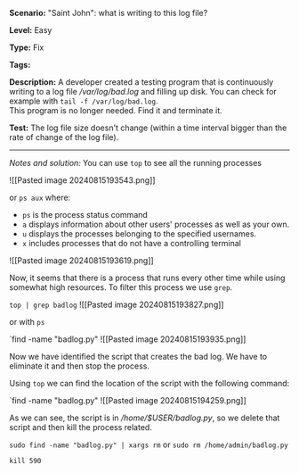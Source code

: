 **Scenario:** "Saint John": what is writing to this log file?

**Level:** Easy

**Type:** Fix

**Tags:**

**Description:** A developer created a testing program that is continuously writing to a log file _/var/log/bad.log_ and filling up disk. You can check for example with `tail -f /var/log/bad.log`.  
This program is no longer needed. Find it and terminate it.

**Test:** The log file size doesn't change (within a time interval bigger than the rate of change of the log file).

---
_Notes and solution:_ You can use `top` to see all the running processes

![[Pasted image 20240815193543.png]]

or `ps aux` where:
- `ps` is the process status command
- `a` displays information about other users' processes as well as your own.
- `u` displays the processes belonging to the specified usernames.
- `x` includes processes that do not have a controlling terminal

![[Pasted image 20240815193619.png]]

Now, it seems that there is a process that runs every other time while using somewhat high resources. To filter this process we use `grep`.

`top | grep badlog`
![[Pasted image 20240815193827.png]]

or with `ps`

`find -name "badlog.py"
![[Pasted image 20240815193935.png]]

Now we have identified the script that creates the bad log. We have to eliminate it and then stop the process.

Using `top` we can find the location of the script with the following command:

`find -name "badlog.py"
![[Pasted image 20240815194259.png]]

As we can see, the script is in _/home/$USER/badlog.py_, so we delete that script and then kill the process related.

`sudo find -name "badlog.py" | xargs rm` or `sudo rm /home/admin/badlog.py`

`kill 590`
